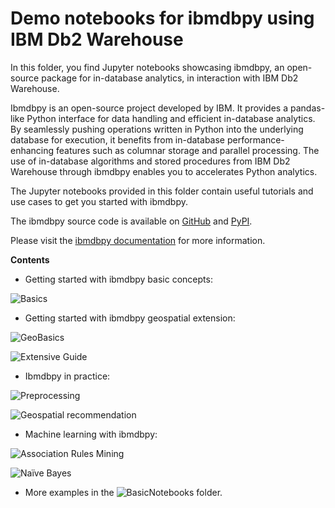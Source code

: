 # Demo notebooks for ibmdbpy using IBM Db2 Warehouse

In this folder, you find Jupyter notebooks showcasing ibmdbpy, an open-source package for in-database analytics, in interaction with IBM Db2 Warehouse.

Ibmdbpy is an open-source project developed by IBM. It provides a pandas-like Python interface for data handling and efficient in-database analytics. By seamlessly pushing operations written in Python into the underlying database for execution, it benefits from in-database performance-enhancing features such as columnar storage and parallel processing. The use of in-database algorithms and stored procedures from IBM Db2 Warehouse through ibmdbpy enables you to accelerates Python analytics.

The Jupyter notebooks provided in this folder contain useful tutorials and use cases to get you started with ibmdbpy. 

The ibmdbpy source code is available on [GitHub](https://github.com/ibmdbanalytics/ibmdbpy) and [PyPI](https://pypi.org/project/ibmdbpy/).

Please visit the [ibmdbpy documentation](https://pythonhosted.org/ibmdbpy/start.html) for more information.



__Contents__

* Getting started with ibmdbpy basic concepts:

![Basics](GettingStarted/ibmdbpy_GettingStarted_1-basics.ipynb)

* Getting started with ibmdbpy geospatial extension: 

![GeoBasics](GettingStarted/ibmdbpy_GettingStarted_2-geo_basics.ipynb)

![Extensive Guide](GettingStarted/ibmdbpy_GettingStarted_3-geo_guide.ipynb)
    
* Ibmdbpy in practice: 
        
![Preprocessing](MuseumsUsecase/ibmdbpy_Museums_DataAnalysis_1-preprocessing.ipynb)

![Geospatial recommendation](MuseumsUsecase/ibmdbpy_Museums_DataAnalysis_2-geospatial.ipynb)

* Machine learning with ibmdbpy: 
        
![Association Rules Mining](MachineLearning/ibmdbpy_AssociationRulesMining.ipynb) 

![Naïve Bayes ](MachineLearning/ibmdbpy_NaiveBayes.ipynb)
        
* More examples in the ![BasicNotebooks](BasicNotebooks) folder.
       
